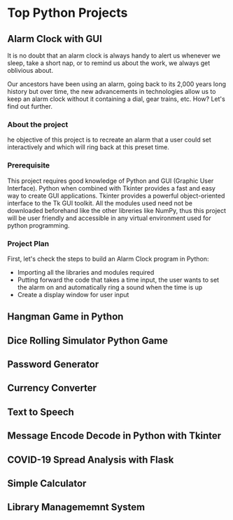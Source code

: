 # Top Python Projects

## Alarm Clock with GUI
It is no doubt that an alarm clock is always handy to alert us whenever we 
sleep, take a short nap, or to remind us about the work, we always get 
oblivious about.

Our ancestors have been using an alarm, going back to its 2,000 years long
history but over time, the new advancements in technologies allow us to keep
an alarm clock without it containing a dial, gear trains, etc. How? Let's find
out further.

### About the project
he objective of this project is to recreate an alarm that a user could set
interactively and which will ring back at this preset time.

### Prerequisite
This project requires good knowledge of Python and GUI (Graphic User Interface). 
Python when combined with Tkinter provides a fast and easy way to create GUI
applications. Tkinter provides a powerful object-oriented interface to the Tk
GUI toolkit. All  the modules used need not be downloaded beforehand like the
other libreries like NumPy, thus this project will be user friendly and
accessible in any virtual environment used for python programming.

### Project Plan
First, let's check the steps to build an Alarm Clock program in Python:

- Importing all the libraries and modules required
- Putting forward the code that takes a time input, the user wants to set the 
alarm on and automatically ring a sound when the time is up
- Create a display window for user input

## Hangman Game in Python
## Dice Rolling Simulator Python Game
## Password Generator
## Currency Converter
## Text to Speech
## Message Encode Decode in Python with Tkinter
## COVID-19 Spread Analysis with Flask
## Simple Calculator
## Library Managememnt System
